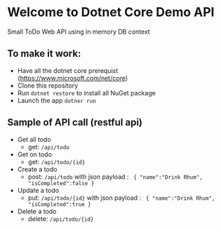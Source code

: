 # Welcome to Dotnet Core Demo API

Small ToDo Web API using in memory DB context

## To make it work:

* Have all the dotnet core prerequist (https://www.microsoft.com/net/core)
* Clone this repository
* Run `dotnet restore` to install all NuGet package
* Launch the app `dotner run`

## Sample of API call (restful api)

* Get all todo
    * get: `/api/todo`
* Get on todo
    * get: `/api/todo/{id}`
* Create a todo
    * post: `/api/todo` with json payload : ```
        {
            "name":"Drink Rhum",
            "isCompleted":false
        }```
* Update a todo
    * put: `/api/todo/{id}` with json payload : ```
        {
            "name":"Drink Rhum",
            "isCompleted":true
        }```
* Delete a todo
    * delete: `/api/todo/{id}`
